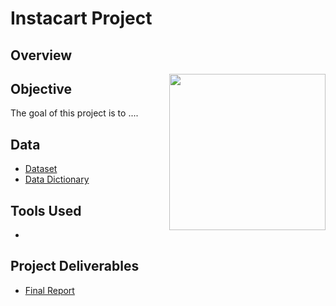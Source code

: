 # Instacart Project

 ## Overview
<img align= "right" src= "https://github.com/tiltonneena/InstacartProject-Python/blob/main/produce.jpg" width="250" height="250">



 ## Objective
 The goal of this project is to ....

 ## Data
 - [Dataset]()
 - [Data Dictionary]() 
 
 ## Tools Used
 - 
 
 ## Project Deliverables
 - [Final Report]()
 
 
